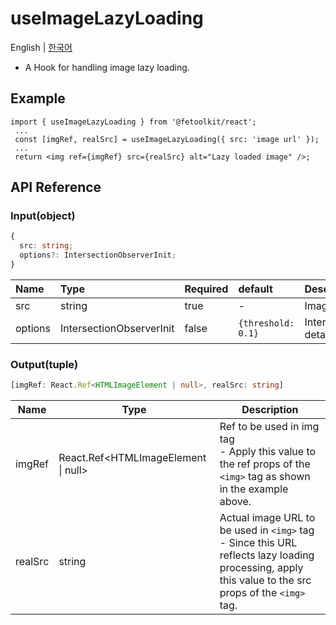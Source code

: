 # useImageLazyLoading

English | [한국어](../ko/hook_useimagelazyloading.md)

- A Hook for handling image lazy loading.

## Example

```tsx
import { useImageLazyLoading } from '@fetoolkit/react';
 ...
 const [imgRef, realSrc] = useImageLazyLoading({ src: 'image url' });
 ...
 return <img ref={imgRef} src={realSrc} alt="Lazy loaded image" />;
```

## API Reference

### Input(object)

```typescript
{
  src: string;
  options?: IntersectionObserverInit;
}
```

| Name    | Type                     | Required | default            | Description                           |
| :------ | :----------------------- | :------- | :----------------- | :------------------------------------ |
| src     | string                   | true     | -                  | Image URL                             |
| options | IntersectionObserverInit | false    | `{threshold: 0.1}` | IntersectionObserver detailed options |

### Output(tuple)

```typescript
[imgRef: React.Ref<HTMLImageElement | null>, realSrc: string]
```

| Name    | Type                                | Description                                                                                                                                              |
| ------- | ----------------------------------- | -------------------------------------------------------------------------------------------------------------------------------------------------------- |
| imgRef  | React.Ref<HTMLImageElement \| null> | Ref to be used in img tag <br> - Apply this value to the ref props of the `<img>` tag as shown in the example above.                                     |
| realSrc | string                              | Actual image URL to be used in `<img>` tag <br> - Since this URL reflects lazy loading processing, apply this value to the src props of the `<img>` tag. |
